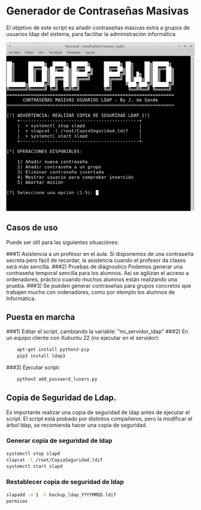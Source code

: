 # Generador de Contraseñas Masivas

El objetivo de este script es añadir contraseñas masivas extra a grupos de usuarios ldap del sistema,
para facilitar la administración informática

 ![A sample image](ldapPWD.png)

## Casos de uso

Puede ser útil para las siguientes situaciónes:

###1) Asistencia a un profesor en el aula.
    Si disponemos de una contraseña secreta pero fácil de recordar, la asistencia cuando el profesor da clases será más sencilla.
###2) Pruebas de diágnostico 
    Podemos generar una contraseña temporal sencilla para los alumnos. Así se agilizan el acceso a ordenadores, práctico cuando muchos alumnos están realizando una prueba.
###3)
    Se pueden generar contraseñas para grupos concretos que trabajen mucho con ordenadores, como por elemplo los alumnos de Informática.


## Puesta en marcha

###1) Editar el script, cambiando la variable: "mi_servidor_ldap"
###2) En un equipo cliente con Xubuntu 22 (no ejecutar en el servidor): 
```bash
    apt-get install python3-pip
    pip3 install ldap3
```
###3) Ejecutar script: 
```bash
    python3 add_password_lusers.py
```

## Copia de Seguridad de Ldap.

Es importante realizar una copia de seguridad de ldap antes de ejecutar el script.
El script está probado por distintos compañeros, pero la modificar el árbol ldap, se recomienda hacer una copia de seguridad.

### Generar copia de seguridad de ldap
```bash
systemctl stop slapd                   
slapcat -l /root/CopiaSeguridad.ldif    
systemctl start slapd                                                                    
```

### Restablecer copia de seguridad de ldap
```bash
slapadd -n 1 -l backup_ldap_YYYYMMDD.ldif
permisos
```

